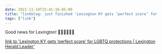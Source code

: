 ```yaml
---
date: 2021-11-18T15:41:18-05:00
title: "linkblog: just finished 'Lexington KY gets ‘perfect score’ for LGBTQ protections | Lexington Herald Leader'"
tags: ["link"]
---
```

Good news for Lexington! 🏳️‍🌈🏳️‍🌈🏳️‍🌈
 
[link to 'Lexington KY gets ‘perfect score’ for LGBTQ protections | Lexington Herald Leader'](https://www.kentucky.com/news/politics-government/article255904841.html)
